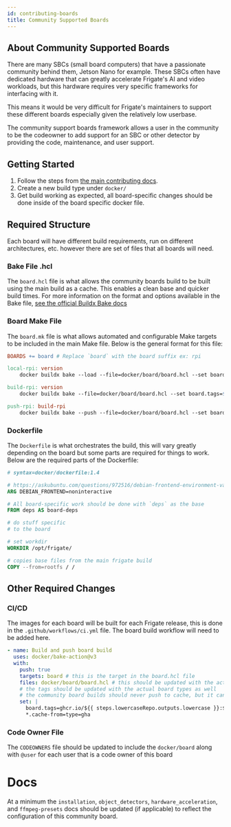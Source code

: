 ```yaml
---
id: contributing-boards
title: Community Supported Boards
---
```


## About Community Supported Boards

There are many SBCs (small board computers) that have a passionate community behind them, Jetson Nano for example. These SBCs often have dedicated hardware that can greatly accelerate Frigate's AI and video workloads, but this hardware requires very specific frameworks for interfacing with it.

This means it would be very difficult for Frigate's maintainers to support these different boards especially given the relatively low userbase.

The community support boards framework allows a user in the community to be the codeowner to add support for an SBC or other detector by providing the code, maintenance, and user support.

## Getting Started

1. Follow the steps from [the main contributing docs](/development/contributing.md).
2. Create a new build type under `docker/`
3. Get build working as expected, all board-specific changes should be done inside of the board specific docker file.

## Required Structure

Each board will have different build requirements, run on different architectures, etc. however there are set of files that all boards will need.

### Bake File .hcl

The `board.hcl` file is what allows the community boards build to be built using the main build as a cache. This enables a clean base and quicker build times. For more information on the format and options available in the Bake file, [see the official Buildx Bake docs](https://docs.docker.com/build/bake/reference/)

### Board Make File

The `board.mk` file is what allows automated and configurable Make targets to be included in the main Make file. Below is the general format for this file:

```Makefile
BOARDS += board # Replace `board` with the board suffix ex: rpi

local-rpi: version
	docker buildx bake --load --file=docker/board/board.hcl --set board.tags=frigate:latest-board bake-target # Replace `board` with the board suffix ex: rpi. Bake target is the target in the board.hcl file ex: board

build-rpi: version
	docker buildx bake --file=docker/board/board.hcl --set board.tags=$(IMAGE_REPO):${GITHUB_REF_NAME}-$(COMMIT_HASH)-board bake-target # Replace `board` with the board suffix ex: rpi. Bake target is the target in the board.hcl file ex: board

push-rpi: build-rpi
	docker buildx bake --push --file=docker/board/board.hcl --set board.tags=$(IMAGE_REPO):${GITHUB_REF_NAME}-$(COMMIT_HASH)-board bake-target # Replace `board` with the board suffix ex: rpi. Bake target is the target in the board.hcl file ex: board
```

### Dockerfile

The `Dockerfile` is what orchestrates the build, this will vary greatly depending on the board but some parts are required for things to work. Below are the required parts of the Dockerfile:

```Dockerfile
# syntax=docker/dockerfile:1.4

# https://askubuntu.com/questions/972516/debian-frontend-environment-variable
ARG DEBIAN_FRONTEND=noninteractive

# All board-specific work should be done with `deps` as the base
FROM deps AS board-deps

# do stuff specific
# to the board

# set workdir
WORKDIR /opt/frigate/

# copies base files from the main frigate build
COPY --from=rootfs / /
```

## Other Required Changes

### CI/CD

The images for each board will be built for each Frigate release, this is done in the `.github/workflows/ci.yml` file. The board build workflow will need to be added here.

```yml
- name: Build and push board build
  uses: docker/bake-action@v3
  with:
    push: true
    targets: board # this is the target in the board.hcl file
    files: docker/board/board.hcl # this should be updated with the actual board type
    # the tags should be updated with the actual board types as well
    # the community board builds should never push to cache, but it can pull from cache
    set: |
      board.tags=ghcr.io/${{ steps.lowercaseRepo.outputs.lowercase }}:${{ github.ref_name }}-${{ env.SHORT_SHA }}-board
      *.cache-from=type=gha
```

### Code Owner File

The `CODEOWNERS` file should be updated to include the `docker/board` along with `@user` for each user that is a code owner of this board

# Docs

At a minimum the `installation`, `object_detectors`, `hardware_acceleration`, and `ffmpeg-presets` docs should be updated (if applicable) to reflect the configuration of this community board.
